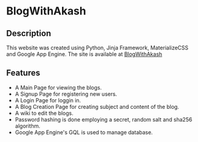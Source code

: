 # BlogWithAkash
## Description
This website was created using Python, Jinja Framework, MaterializeCSS and Google App Engine.
The site is available at [BlogWithAkash](http://blogwithakash.appspot.com/)

## Features
* A Main Page for viewing the blogs.
* A Signup Page for registering new users.
* A Login Page for loggin in.
* A Blog Creation Page for creating subject and content of the blog.
* A wiki to edit the blogs.
* Password hashing is done employing a secret, random salt and sha256 algorithm.
* Google App Engine's GQL is used to manage database.
